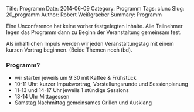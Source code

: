 Title: Programm
Date: 2014-06-09
Category: Programm
Tags: clunc
Slug: 20_programm
Author: Robert Weißgraeber
Summary: Programm

Eine Unconference hat keine vorher festgelegten Inhalte. Alle Teilnehmer legen das Programm dann zu Beginn der Veranstaltung gemeinsam fest.

Als inhaltlichen Impuls werden wir jeden Veranstaltungstag mit einem kurzen Vortrag beginnen. (Beide Themen noch tbd).


### Programm?
* wir starten jeweils um 9:30 mit Kaffee & Frühstück
* 10-11 Uhr: kurzer Impulsvortrag, Vorstellungsrunde und Sessionplanung
* 11-13 und 14-17 Uhr jeweils 1 stündige Sessions
* 13-14 Uhr Mittagessen
* Samstag Nachmittag gemeinsames Grillen und Ausklang

